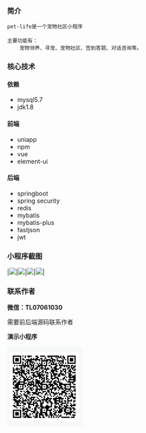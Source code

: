 ### 简介
    pet-life是一个宠物社区小程序

    主要功能有：
        宠物领养、寻宠、宠物社区、签到答题、对话咨询等。

### 核心技术
#### 依赖
- mysql5.7
- jdk1.8
#### 前端
- uniapp
- npm
- vue
- element-ui
#### 后端
- springboot
- spring security
- redis
- mybatis
- mybatis-plus
- fastjson
- jwt

### 小程序截图
|<img src="https://gitee.com/lianyiming/pet-life/raw/master/imgs/DF3D15EF052DDC53674240C6940FD8A4.jpg"></img>|<img src="https://gitee.com/lianyiming/pet-life/raw/master/imgs/DF3D15EF052DDC53674240C6940FD8A4.jpg"></img>|<img src="https://gitee.com/lianyiming/pet-life/raw/master/imgs/DF3D15EF052DDC53674240C6940FD8A4.jpg"></img>|<img src="https://gitee.com/lianyiming/pet-life/raw/master/imgs/DF3D15EF052DDC53674240C6940FD8A4.jpg"></img>|

### 联系作者
 **微信：TL07061030** 

需要前后端源码联系作者


 **演示小程序** 

![输入图片说明](imgs/tybxcx.png)
